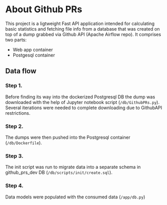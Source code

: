 # About Github PRs

This project is a ligtweight Fast API application intended for calculating basic statistics and fetching file info from a database that was created on top of a dump grabbed via Github API (Apache Airflow repo).
It comprises two parts:

* Web app container
* Postgesql container

## Data flow

### Step 1. 
Before finding its way into the dockerized Postgresql DB the dump was downloaded with the help of Jupyter notebook script (`/db/GithubPRs.py`). Several iterations were needed to complete downloading due to GithubAPI restrictions.

### Step 2.
The dumps were then pushed into the Postgresql container (`/db/Dockerfile`).

### Step 3.
The init script was run to migrate data into a separate schema in github_prs_dev DB (`/db/scripts/init/create.sql`).

### Step 4.
Data models were populated with the consumed data (`/app/db.py`)
